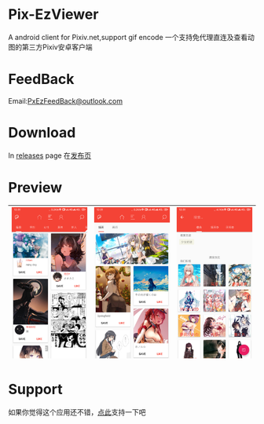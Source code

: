 # Pix-EzViewer
A android client for Pixiv.net,support gif encode
一个支持免代理直连及查看动图的第三方Pixiv安卓客户端
# FeedBack
Email:PxEzFeedBack@outlook.com
# Download
In [releases](https://github.com/Notsfsssf/Pix-EzViewer/releases) page 
在[发布页](https://github.com/Notsfsssf/Pix-EzViewer/releases)
# Preview
|![Preview](1.png) | ![Preview](2.png) | ![Preview](3.png) |
|:-------------------:|:------------------------:|:-----------------:|
# Support
如果你觉得这个应用还不错，[点此](https://github.com/Notsfsssf/Pix-EzViewer/donation)支持一下吧



